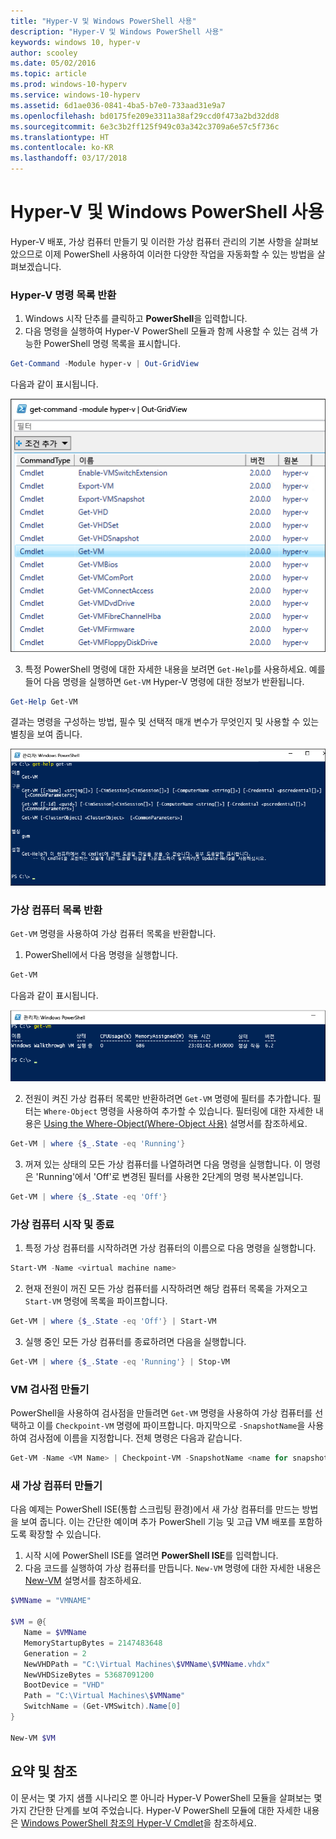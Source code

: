 ```yaml
---
title: "Hyper-V 및 Windows PowerShell 사용"
description: "Hyper-V 및 Windows PowerShell 사용"
keywords: windows 10, hyper-v
author: scooley
ms.date: 05/02/2016
ms.topic: article
ms.prod: windows-10-hyperv
ms.service: windows-10-hyperv
ms.assetid: 6d1ae036-0841-4ba5-b7e0-733aad31e9a7
ms.openlocfilehash: bd0175fe209e3311a38af29ccd0f473a2bd32dd8
ms.sourcegitcommit: 6e3c3b2ff125f949c03a342c3709a6e57c5f736c
ms.translationtype: HT
ms.contentlocale: ko-KR
ms.lasthandoff: 03/17/2018
---
```

# <a name="working-with-hyper-v-and-windows-powershell"></a>Hyper-V 및 Windows PowerShell 사용

Hyper-V 배포, 가상 컴퓨터 만들기 및 이러한 가상 컴퓨터 관리의 기본 사항을 살펴보았으므로 이제 PowerShell 사용하여 이러한 다양한 작업을 자동화할 수 있는 방법을 살펴보겠습니다.

### <a name="return-a-list-of-hyper-v-commands"></a>Hyper-V 명령 목록 반환

1.  Windows 시작 단추를 클릭하고 **PowerShell**을 입력합니다.
2.  다음 명령을 실행하여 Hyper-V PowerShell 모듈과 함께 사용할 수 있는 검색 가능한 PowerShell 명령 목록을 표시합니다.

 ```powershell
Get-Command -Module hyper-v | Out-GridView
```
  다음과 같이 표시됩니다.

  ![](media\command_grid.png)

3. 특정 PowerShell 명령에 대한 자세한 내용을 보려면 `Get-Help`를 사용하세요. 예를 들어 다음 명령을 실행하면 `Get-VM` Hyper-V 명령에 대한 정보가 반환됩니다.

  ```powershell
Get-Help Get-VM
```
 결과는 명령을 구성하는 방법, 필수 및 선택적 매개 변수가 무엇인지 및 사용할 수 있는 별칭을 보여 줍니다.

 ![](media\get_help.png)


### <a name="return-a-list-of-virtual-machines"></a>가상 컴퓨터 목록 반환

`Get-VM` 명령을 사용하여 가상 컴퓨터 목록을 반환합니다.

1. PowerShell에서 다음 명령을 실행합니다.
 
 ```powershell
Get-VM
```
 다음과 같이 표시됩니다.

 ![](media\get_vm.png)

2. 전원이 켜진 가상 컴퓨터 목록만 반환하려면 `Get-VM` 명령에 필터를 추가합니다. 필터는 `Where-Object` 명령을 사용하여 추가할 수 있습니다. 필터링에 대한 자세한 내용은 [Using the Where-Object(Where-Object 사용)](https://technet.microsoft.com/en-us/library/ee177028.aspx) 설명서를 참조하세요.   

 ```powershell
 Get-VM | where {$_.State -eq 'Running'}
 ```
3.  꺼져 있는 상태의 모든 가상 컴퓨터를 나열하려면 다음 명령을 실행합니다. 이 명령은 'Running'에서 'Off'로 변경된 필터를 사용한 2단계의 명령 복사본입니다.

 ```powershell
 Get-VM | where {$_.State -eq 'Off'}
 ```

### <a name="start-and-shut-down-virtual-machines"></a>가상 컴퓨터 시작 및 종료

1. 특정 가상 컴퓨터를 시작하려면 가상 컴퓨터의 이름으로 다음 명령을 실행합니다.

 ```powershell
 Start-VM -Name <virtual machine name>
 ```

2. 현재 전원이 꺼진 모든 가상 컴퓨터를 시작하려면 해당 컴퓨터 목록을 가져오고 `Start-VM` 명령에 목록을 파이프합니다.

  ```powershell
 Get-VM | where {$_.State -eq 'Off'} | Start-VM
 ```
3. 실행 중인 모든 가상 컴퓨터를 종료하려면 다음을 실행합니다.
 
  ```powershell
 Get-VM | where {$_.State -eq 'Running'} | Stop-VM
 ```

### <a name="create-a-vm-checkpoint"></a>VM 검사점 만들기

PowerShell을 사용하여 검사점을 만들려면 `Get-VM` 명령을 사용하여 가상 컴퓨터를 선택하고 이를 `Checkpoint-VM` 명령에 파이프합니다. 마지막으로 `-SnapshotName`을 사용하여 검사점에 이름을 지정합니다. 전체 명령은 다음과 같습니다.

 ```powershell
 Get-VM -Name <VM Name> | Checkpoint-VM -SnapshotName <name for snapshot>
 ```
### <a name="create-a-new-virtual-machine"></a>새 가상 컴퓨터 만들기

다음 예제는 PowerShell ISE(통합 스크립팅 환경)에서 새 가상 컴퓨터를 만드는 방법을 보여 줍니다. 이는 간단한 예이며 추가 PowerShell 기능 및 고급 VM 배포를 포함하도록 확장할 수 있습니다.

1. 시작 시에 PowerShell ISE를 열려면 **PowerShell ISE**를 입력합니다.
2. 다음 코드를 실행하여 가상 컴퓨터를 만듭니다. `New-VM` 명령에 대한 자세한 내용은 [New-VM](https://technet.microsoft.com/en-us/library/hh848537.aspx) 설명서를 참조하세요.

  ```powershell
 $VMName = "VMNAME"

 $VM = @{
     Name = $VMName 
     MemoryStartupBytes = 2147483648
     Generation = 2
     NewVHDPath = "C:\Virtual Machines\$VMName\$VMName.vhdx"
     NewVHDSizeBytes = 53687091200
     BootDevice = "VHD"
     Path = "C:\Virtual Machines\$VMName"
     SwitchName = (Get-VMSwitch).Name[0]
 }

 New-VM $VM
  ```

## <a name="wrap-up-and-references"></a>요약 및 참조

이 문서는 몇 가지 샘플 시나리오 뿐 아니라 Hyper-V PowerShell 모듈을 살펴보는 몇 가지 간단한 단계를 보여 주었습니다. Hyper-V PowerShell 모듈에 대한 자세한 내용은 [Windows PowerShell 참조의 Hyper-V Cmdlet](https://technet.microsoft.com/%5Clibrary/Hh848559.aspx)을 참조하세요.  
 
